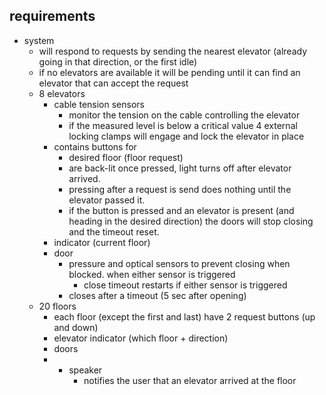 ## requirements

- system
	- will respond to requests by sending the nearest elevator (already going in that direction, or the first idle)
	- if no elevators are available it will be pending until it can find an elevator that can accept the request
	- 8 elevators
		- cable tension sensors
			- monitor the tension on the cable controlling the elevator
			- if the measured level is below a critical value 4 external locking clamps will engage and lock the elevator in place
		- contains buttons for
			- desired floor (floor request)
			- are back-lit once pressed, light turns off after elevator arrived.
			- pressing after a request is send does nothing until the elevator passed it.
			- if the button is pressed and an elevator is present (and heading in the desired direction) the doors will stop closing and the timeout reset.
		- indicator (current floor)
		- door
			- pressure and optical sensors to prevent closing when blocked. when either sensor is triggered
				- close timeout restarts if either sensor is triggered
			- closes after a timeout (5 sec after opening)
	- 20 floors
		- each floor (except the first and last) have 2 request buttons (up and down)
		- elevator indicator (which floor + direction)
		- doors
		- - speaker
			- notifies the user that an elevator arrived at the floor